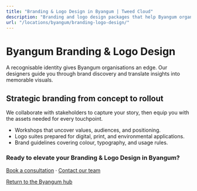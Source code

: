 ```yaml
---
title: "Branding & Logo Design in Byangum | Tweed Cloud"
description: "Branding and logo design packages that help Byangum organisations stand out."
url: "/locations/byangum/branding-logo-design/"
---
```


# Byangum Branding & Logo Design

A recognisable identity gives Byangum organisations an edge. Our designers guide you through brand discovery and translate insights into memorable visuals.

## Strategic branding from concept to rollout

We collaborate with stakeholders to capture your story, then equip you with the assets needed for every touchpoint.

- Workshops that uncover values, audiences, and positioning.
- Logo suites prepared for digital, print, and environmental applications.
- Brand guidelines covering colour, typography, and usage rules.

### Ready to elevate your Branding & Logo Design in Byangum?

[Book a consultation](/consultation/) · [Contact our team](/contact/)

[Return to the Byangum hub](/locations/byangum/)
